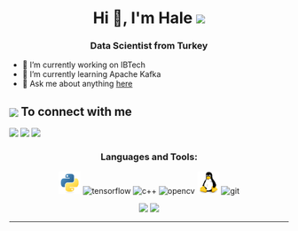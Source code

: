 
<h1 align="center">Hi 👋, I'm Hale <img height="40" src="https://emoji.gg/assets/emoji/7333-parrotdance.gif"></h1>
<h3 align="center">Data Scientist from Turkey</h3>

- 🔭 I’m currently working on IBTech
- 🌱 I’m currently learning Apache Kafka 
- 💬 Ask me about anything [here](halekmc@gmail.com)




<summary><h2><img src="https://emojis.slackmojis.com/emojis/images/1579216111/7550/pikachu_wave.gif?1579216111" align="center"
                width="28" /> To connect with me</h2></summary>

<p align = "center">
 
[<img src="https://img.shields.io/badge/twitter-%231DA1F2.svg?&style=for-the-badge&logo=twitter&logoColor=white" />](https://twitter.com/halekmc) 
[<img src="https://img.shields.io/badge/linkedin-%230077B5.svg?&style=for-the-badge&logo=linkedin&logoColor=white" />](https://www.linkedin.com/in/halenurkumcuoglu)
[<img src = "https://img.shields.io/badge/instagram-%23E4405F.svg?&style=for-the-badge&logo=instagram&logoColor=white">](https://www.instagram.com/halekmc)
  
  
<h3 align="center">Languages and Tools:</h3>

<p align="center"> 
    <img src="https://raw.githubusercontent.com/devicons/devicon/master/icons/python/python-original.svg" alt="python" width="40" height="40"/> 
  </a> 
    <img src="https://cdn.icon-icons.com/icons2/2699/PNG/512/tensorflow_logo_icon_168671.png" alt="tensorflow" width="40" height="40"/> 
  </a>  
   </a> 
    <img src="https://cdn.icon-icons.com/icons2/2148/PNG/512/c_icon_132529.png" alt="c++" width="40" height="40"/> 
  </a>
    <img src="https://cdn.icon-icons.com/icons2/2699/PNG/512/opencv_logo_icon_170887.png" alt="opencv" width="40" height="40"/> 
  </a> 
    <img src="https://raw.githubusercontent.com/devicons/devicon/master/icons/linux/linux-original.svg" alt="linux" width="40" height="40"/> 
  </a> 
    <img src="https://www.vectorlogo.zone/logos/git-scm/git-scm-icon.svg" alt="git" width="40" height="40"/> 
  </a>
</p>


<p align= "center">
  <img height= "150" src="https://github-readme-stats.vercel.app/api?username=halekmc&theme=react&show_icons=true&include_all_commits=true" />
  <img height= "150" src="https://github-readme-stats.vercel.app/api/top-langs/?username=halekmc&theme=react&layout=compact" />
</p>

------

